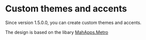 # Custom themes and accents

Since version 1.5.0.0, you can create custom themes and accents.

The design is based on the libary [MahApps.Metro](https://github.com/MahApps/MahApps.Metro)